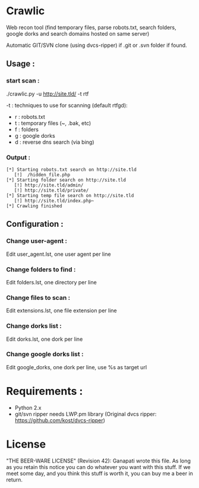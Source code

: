 Crawlic
=======

Web recon tool (find temporary files, parse robots.txt, search folders, google dorks and search domains hosted on same server)

Automatic GIT/SVN clone (using dvcs-ripper) if .git or .svn folder if found.

Usage :
-------
### start scan :
./crawlic.py -u http://site.tld/ -t rtf

-t : techniques to use for scanning (default rtfgd):
  - r : robots.txt
  - t : temporary files (~, .bak, etc)
  - f : folders
  - g : google dorks
  - d : reverse dns search (via bing)

### Output :

    [*] Starting robots.txt search on http://site.tld
       [!]  /hidden_file.php
    [*] Starting folder search on http://site.tld
       [!] http://site.tld/admin/
       [!] http://site.tld/private/
    [*] Starting temp file search on http://site.tld
       [!] http://site.tld/index.php~
    [*] Crawling finished

Configuration :
---------------

### Change user-agent :

Edit user_agent.lst, one user agent per line

### Change folders to find :

Edit folders.lst, one directory per line

### Change files to scan :

Edit extensions.lst, one file extension per line

### Change dorks list :

Edit dorks.lst, one dork per line

### Change google dorks list :

Edit google_dorks, one dork per line, use %s as target url

Requirements :
==============

 - Python 2.x
 - git/svn ripper needs LWP.pm library (Original dvcs ripper: https://github.com/kost/dvcs-ripper)

License
=======

"THE BEER-WARE LICENSE" (Revision 42):
Ganapati wrote this file. As long as you retain this notice you
can do whatever you want with this stuff. If we meet some day, and you think
this stuff is worth it, you can buy me a beer in return.
